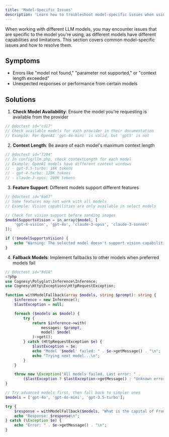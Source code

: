 ```yaml
---
title: 'Model-Specific Issues'
description: 'Learn how to troubleshoot model-specific issues when using Polyglot.'
---
```


When working with different LLM models, you may encounter issues that are specific to the model you're using, as different models have different capabilities and limitations. This section covers common model-specific issues and how to resolve them.


## Symptoms

- Errors like "model not found," "parameter not supported," or "context length exceeded"
- Unexpected responses or performance from certain models

## Solutions

1. **Check Model Availability**: Ensure the model you're requesting is available from the provider
```php
// @doctest id="cd17"
// Check available models for each provider in their documentation
// Example: For OpenAI 'gpt-4o-mini' is valid, but 'gpt5' is not
```

2. **Context Length**: Be aware of each model's maximum context length
```php
// @doctest id="7294"
// In config/llm.php, check contextLength for each model
// Example: OpenAI models have different context windows
// - gpt-3.5-turbo: 16K tokens
// - gpt-4-turbo: 128K tokens
// - claude-3-opus: 200K tokens
```

3. **Feature Support**: Different models support different features
```php
// @doctest id="6a67"
// Some features may not work with all models
// Example: Vision capabilities are only available in select models

// Check for vision support before sending images
$modelSupportsVision = in_array($model, [
    'gpt-4-vision', 'gpt-4o', 'claude-3-opus', 'claude-3-sonnet'
]);

if (!$modelSupportsVision) {
    echo "Warning: The selected model doesn't support vision capabilities\n";
}
```

4. **Fallback Models**: Implement fallbacks to other models when preferred models fail

```php
// @doctest id="9d18"
<?php
use Cognesy\Polyglot\Inference\Inference;
use Cognesy\Http\Exceptions\HttpRequestException;

function withModelFallback(array $models, string $prompt): string {
    $inference = new Inference();
    $lastException = null;

    foreach ($models as $model) {
        try {
            return $inference->with(
                messages: $prompt,
                model: $model
            )->get();
        } catch (HttpRequestException $e) {
            $lastException = $e;
            echo "Model '$model' failed: " . $e->getMessage() . "\n";
            echo "Trying next model...\n";
        }
    }

    throw new \Exception("All models failed. Last error: " .
        ($lastException ? $lastException->getMessage() : "Unknown error"));
}

// Try advanced models first, then fall back to simpler ones
$models = ['gpt-4o', 'gpt-4o-mini', 'gpt-3.5-turbo'];

try {
    $response = withModelFallback($models, "What is the capital of France?");
    echo "Response: $response\n";
} catch (\Exception $e) {
    echo "Error: " . $e->getMessage() . "\n";
}
```
